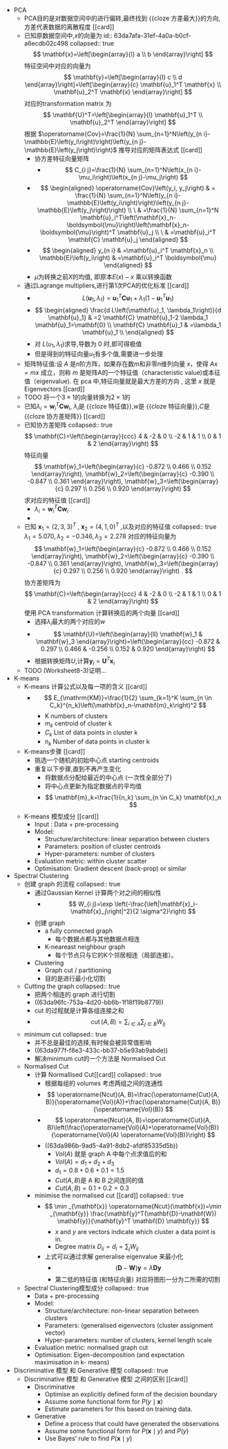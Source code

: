 - PCA
	- PCA目的是对数据空间中的进行偏转,最终找到 {{cloze 方差最大}}的方向, 方差代表数据的离散程度 [[card]]
	- 已知原数据空间中,$x$的向量为
	  id:: 63da7afa-31ef-4a0a-b0cf-a6ecdb02c498
	  collapsed:: true
	  $$
	  \mathbf{x}=\left[\begin{array}{l}
	  a \\ b
	  \end{array}\right]
	  $$
	  特征空间中对应的向量为
	  $$
	  \mathbf{y}=\left[\begin{array}{l}
	  c \\
	  d
	  \end{array}\right]=\left[\begin{array}{c}
	  \mathbf{u}_1^T \mathbf{x} \\
	  \mathbf{u}_2^T \mathbf{x}
	  \end{array}\right]
	  $$
	  对应的transformation matrix 为 
	  $$
	  \mathbf{U}^T=\left[\begin{array}{l}
	  \mathbf{u}_1^T \\
	  \mathbf{u}_2^T
	  \end{array}\right]
	  $$
	  根据 $\operatorname{Cov}=\frac{1}{N} \sum_{n=1}^N\left(y_{n i}-\mathbb{E}\left(y_i\right)\right)\left(y_{n j}-\mathbb{E}\left(y_j\right)\right)$ 
	  推导对应的矩阵表达式 [[card]]
		- 协方差特征向量矩阵
			- $$
			  C_{i j}=\frac{1}{N} \sum_{n=1}^N\left(x_{n i}-\mu_i\right)\left(x_{n j}-\mu_j\right)
			  $$
		- $$
		  \begin{aligned}
		   \operatorname{Cov}\left(y_i, y_j\right) & = \frac{1}{N} \sum_{n=1}^N\left(y_{n i}-\mathbb{E}\left(y_i\right)\right)\left(y_{n j}-\mathbb{E}\left(y_j\right)\right) \\
		  \ & =\frac{1}{N} \sum_{n=1}^N \mathbf{u}_i^T\left(\mathbf{x}_n-\boldsymbol{\mu}\right)\left(\mathbf{x}_n-\boldsymbol{\mu}\right)^T \mathbf{u}_j \\
		  \ & =\mathbf{u}_i^T \mathbf{C} \mathbf{u}_j
		  \end{aligned}
		  $$
		- $$
		  \begin{aligned}
		  y_{n i} & =\mathbf{u}_i^T \mathbf{x}_n \\
		  \mathbb{E}\left(y_i\right) & =\mathbf{u}_i^T \boldsymbol{\mu}
		  \end{aligned}
		  $$
		- $\mu$为转换之前$X$的均值, 即原本$E(x)-x$ 乘以转换函数
	- 通过Lagrange multipliers,进行第1次PCA的优化标准 [[card]]
		- $$
		  L\left(\mathbf{u}_1, \lambda_1\right)=\mathbf{u}_1^T \mathbf{C} \mathbf{u}_1+\lambda_1\left(1-\mathbf{u}_1^T \mathbf{u}_1\right)
		  $$
		- $$
		  \begin{aligned}
		  \frac{d L\left(\mathbf{u}_1, \lambda_1\right)}{d \mathbf{u}_1} & =2 \mathbf{C} \mathbf{u}_1-2 \lambda_1 \mathbf{u}_1=\mathbf{0} \\
		  \mathbf{C} \mathbf{u}_1 & =\lambda_1 \mathbf{u}_1 \\
		  \end{aligned}
		  $$
		- 对 $L(u_1,\lambda_1)$求导,导数为 0 时,即可得极值
		- 但是得到的特征向量$u_1$有多个值,需要进一步处理
	- 矩阵特征值:设 $A$ 是$n$阶方阵，如果存在数$m$和非零$n$维列向量 $x$，使得 $Ax=mx$ 成立，则称 $m$ 是矩阵A的一个特征值（characteristic value)或本征值（eigenvalue). 在 pca 中,特征向量就是最大方差的方向 , 这里 $x$ 就是Eigenvectors [[card]]
	- TODO 将一个$3\times1$的向量转换为$2\times1$的
	- 已知$\lambda_i=\mathbf{w}_i^T \mathbf{C} \mathbf{w}_i$, $\lambda_i$是 {{cloze 特征值}},$w$是 {{cloze 特征向量}},$C$是 {{cloze 协方差矩阵}} [[card]]
	- 已知协方差矩阵 
	  collapsed:: true
	  $$
	  \mathbf{C}=\left(\begin{array}{ccc}
	  4 & -2 & 0 \\
	  -2 & 1 & 1 \\
	  0 & 1 & 2
	  \end{array}\right)
	  $$
	  特征向量
	  $$
	  \mathbf{w}_1=\left(\begin{array}{c}
	  -0.872 \\
	  0.466 \\
	  0.152
	  \end{array}\right), \mathbf{w}_2=\left(\begin{array}{c}
	  -0.390 \\
	  -0.847 \\
	  0.361
	  \end{array}\right), \mathbf{w}_3=\left(\begin{array}{c}
	  0.297 \\
	  0.256 \\
	  0.920
	  \end{array}\right)
	  $$
	  求对应的特征值 [[card]]
		- $\lambda_i=\mathbf{w}_i^T \mathbf{C} \mathbf{w}_i$
		-
	- 已知 $\mathbf{x}_1=(2,3,3)^T$ , $\mathbf{x}_2=(4,1,0)^T$ ,以及对应的特征值
	  collapsed:: true
	  $\lambda_1=5.070, \lambda_2=-0.346, \lambda_3=2.278$
	  对应的特征向量为
	  $$
	  \mathbf{w}_1=\left(\begin{array}{c}
	  -0.872 \\
	  0.466 \\
	  0.152
	  \end{array}\right), \mathbf{w}_2=\left(\begin{array}{c}
	  -0.390 \\
	  -0.847 \\
	  0.361
	  \end{array}\right), \mathbf{w}_3=\left(\begin{array}{c}
	  0.297 \\
	  0.256 \\
	  0.920
	  \end{array}\right) .
	  $$
	  协方差矩阵为
	  $$
	  \mathbf{C}=\left(\begin{array}{ccc}
	  4 & -2 & 0 \\
	  -2 & 1 & 1 \\
	  0 & 1 & 2
	  \end{array}\right)
	  $$
	  使用 PCA transformation 计算转换后的两个向量 [[card]]
		- 选择$\lambda_i$最大的两个对应的$w$
		- $$
		  \mathbf{U}=\left(\begin{array}{ll}
		  \mathbf{w}_1 & \mathbf{w}_3
		  \end{array}\right)=\left(\begin{array}{cc}
		  -0.872 & 0.297 \\
		  0.466 & -0.256 \\
		  0.152 & 0.920
		  \end{array}\right)
		  $$
		- 根据转换矩阵$U$,计算$\mathbf{y}_i=\mathbf{U}^T \mathbf{x}_i$
	- TODO  (Worksheet8-3)证明...
- K-means
	- K-means 计算公式以及每一项的含义 [[card]]
		- $$
		  E_{\mathrm{KM}}=\frac{1}{2} \sum_{k=1}^K \sum_{n \in C_k}^{n_k}\left(\mathbf{x}_n-\mathbf{m}_k\right)^2
		  $$
			- K numbers of clusters
			- $m_k$ centroid of cluster k
			- $C_k$ List of data points in cluster k
			- $n_k$ Number of data points in cluster k
	- K-means步骤 [[card]]
		- 挑选一个随机的初始中心点 starting centroids
		- 重复以下步骤,直到不再产生变化
			- 将数据点分配给最近的中心点 (一次性全部分了)
			- 将中心点更新为指定数据点的平均值
			- $$
			  \mathbf{m}_k=\frac{1}{n_k} \sum_{n \in C_k} \mathbf{x}_n
			  $$
	- K-means 模型成分 [[card]]
		- Input : Data  + pre-processing
		- Model:
			- Structure/architecture: linear separation between clusters
			- Parameters: position of cluster centroids
			- Hyper-parameters: number of clusters
		- Evaluation metric: within cluster scatter
		- Optimisation: Gradient descent (back-prop) or similar
- Spectral Clustering
	- 创建 graph 的流程
	  collapsed:: true
		- 通过Gaussian Kernel 计算两个对之间的相似性
			- $$
			  W_{i j}=\exp \left(-\frac{\left|\mathbf{x}_i-\mathbf{x}_j\right|^2}{2 \sigma^2}\right)
			  $$
		- 创建 graph
			- a fully connected graph
				- 每个数据点都与其他数据点相连
			- K-neareast neighbour graph
				- 每个节点只与它的K个邻居相连（局部连接）。
		- Clustering
			- Graph cut / partitioning
			- 目的是进行最小化切割
	- Cutting the graph
	  collapsed:: true
		- 把两个相连的 graph 进行切割
		- ((63da96fc-753a-4d20-bb6b-1f18f19b8779))
		- cut 的过程就是计算各组连接之和
		- $$
		  \operatorname{cut}(A, B)=\sum_{i \in A} \sum_{j \in B} W_{i j}
		  $$
	- minimum cut
	  collapsed:: true
		- 并不总是最佳的选择,有时候会被异常值影响
		- ((63da977f-f8e3-433c-bb37-b5e93ab9abde))
		- 解决minimum cut的一个方法是 Normalised Cut
	- Normalised Cut
		- 计算 Normallised Cut[[card]]
		  collapsed:: true
			- 根据每组的 volumes 考虑两组之间的连通性
			- $$
			  \operatorname{Ncut}(A, B)=\frac{\operatorname{Cut}(A, B)}{\operatorname{Vol}(A)}+\frac{\operatorname{Cut}(A, B)}{\operatorname{Vol}(B)}
			  $$
			- $$
			  \operatorname{Ncut}(A, B)=\operatorname{Cut}(A, B)\left(\frac{\operatorname{Vol}(A)+\operatorname{Vol}(B)}{\operatorname{Vol}(A) \operatorname{Vol}(B)}\right)
			  $$
			- ((63da986b-9ad5-4a91-8db2-afdf85335d5b))
				- $Vol(A)$ 就是 graph A 中每个点求值后的和
				- $Vol(A)=d_1+d_2+d_3$
				- $d_1= 0.8+0.6+0.1=1.5$
				- $Cut(A,B)$是 A 和 B 之间连同的值
				- $Cut(A,B)=0.1+0.2=0.3$
		- minimise the normalised cut [[card]]
		  collapsed:: true
			- $$
			  \min _{\mathbf{x}} \operatorname{Ncut}(\mathbf{x})=\min _{\mathbf{y}} \frac{\mathbf{y}^T(\mathbf{D}-\mathbf{W}) \mathbf{y}}{\mathbf{y}^T \mathbf{D} \mathbf{y}}
			  $$
				- $x$ and $y$ are vectors indicate which cluster a data point is in.
				- Degree matrix $D_{i i}=d_i=\sum_j W_{i j}$
			- 上式可以通过求解 generalise eigenvalue 来最小化
				- $$
				  (\mathbf{D}-\mathbf{W}) \mathbf{y}=\lambda \mathbf{D y}
				  $$
				- 第二低的特征值 (和特征向量) 对应将图形一分为二所需的切割
	- Spectral Clustering模型成分
	  collapsed:: true
		- Data + pre-processing
		- Model:
			- Structure/architecture: non-linear separation between clusters
			- Parameters: (generalised eigenvectors (cluster assignment vector)
			- Hyper-parameters: number of clusters, kernel length scale
		- Evaluation metric: normalised graph cut
		- Optimisation: Eigen-decomposition (and expectation maximisation in k-
		  means)
- Discriminative 模型 和 Generative 模型
  collapsed:: true
	- Discriminative 模型 和 Generative 模型 之间的区别 [[card]]
		- Discriminative
			- Optimise an explicitly defined form of the decision boundary
			- Assume some functional form for $P(y \mid \mathbf{x})$
			- Estimate parameters for this based on training data.
		- Generative
			- Define a process that could have generated the observations
			- Assume some functional form for $P(\mathbf{x} \mid y)$ and $P(y)$
			- Use Bayes’ rule to find  $P(\mathbf{x} \mid y)$